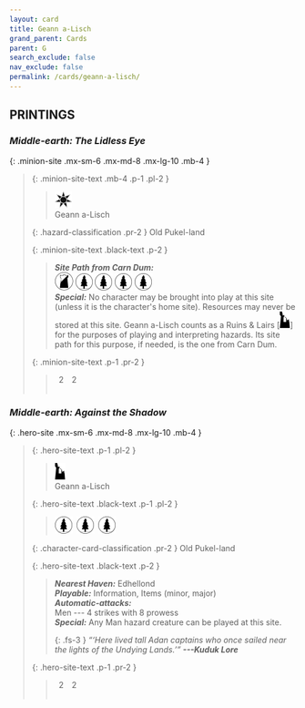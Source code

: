 ```yaml
---
layout: card
title: Geann a-Lisch
grand_parent: Cards
parent: G
search_exclude: false
nav_exclude: false
permalink: /cards/geann-a-lisch/
---
```


## PRINTINGS


### _Middle-earth: The Lidless Eye_

{: .minion-site .mx-sm-6 .mx-md-8 .mx-lg-10 .mb-4 }
> {: .minion-site-text .mb-4 .p-1 .pl-2 }
> > <div class="card-mp"><img src="/assets/images/dark-haven.svg"></div>
> > <div class="card-name">Geann a-Lisch</div>
>
> {: .hazard-classification .pr-2 }
> Old Pukel-land
>
> {: .minion-site-text .black-text .p-2 }
> > ***Site Path from Carn Dum:*** <br>![](/assets/images/shadow-land.svg) ![](/assets/images/wilderness.svg) ![](/assets/images/wilderness.svg) ![](/assets/images/wilderness.svg) ![](/assets/images/wilderness.svg) <br>_**Special:**_ No character may be brought into play at this site (unless it is the character's home site). Resources may never be stored at this site. Geann a-Lisch counts as a Ruins & Lairs \[![](/assets/images/ruinlair.svg)] for the purposes of playing and interpreting hazards. Its site path for this purpose, if needed, is the one from Carn Dum. 
> 
> {: .minion-site-text .p-1 .pr-2 }
> > <div class="hero-site-draw"><span class="minion-you-draw">&ensp;2&ensp;</span><span class="minion-opp-draw">&ensp;2&ensp;</span></div>
> > <div class="card-corruption">&nbsp;</div>

### _Middle-earth: Against the Shadow_

{: .hero-site .mx-sm-6 .mx-md-8 .mx-lg-10 .mb-4 }
> {: .hero-site-text .p-1 .pl-2 }
> > <div class="card-mp"><img src="/assets/images/ruinlair.svg"></div>
> > <div class="character-card-name">Geann a-Lisch</div>
>
> {: .hero-site-text .black-text .p-1 .pl-2 }
> > ![](/assets/images/wilderness.svg)&ensp;![](/assets/images/wilderness.svg)&ensp;![](/assets/images/wilderness.svg)
>
> {: .character-card-classification .pr-2 }
> Old Pukel-land
>
> {: .hero-site-text .black-text .p-2 }
> > _**Nearest Haven:**_ Edhellond <br>_**Playable:**_ Information, Items (minor, major) <br>_**Automatic-attacks:**_<br> Men --- 4 strikes with 8 prowess <br>_**Special:**_ Any Man hazard creature can be played at this site. 
> > 
> > {: .fs-3 } 
> > _“‘Here lived tall Adan captains who once sailed near the lights of the Undying Lands.’”_ ***---&#65279;Kuduk Lore*** 
> 
> {: .hero-site-text .p-1 .pr-2 }
> > <div class="hero-site-draw"><span class="hero-you-draw">&ensp;2&ensp;</span><span class="hero-opp-draw">&ensp;2&ensp;</span></div>
> > <div class="card-corruption">&nbsp;</div>
